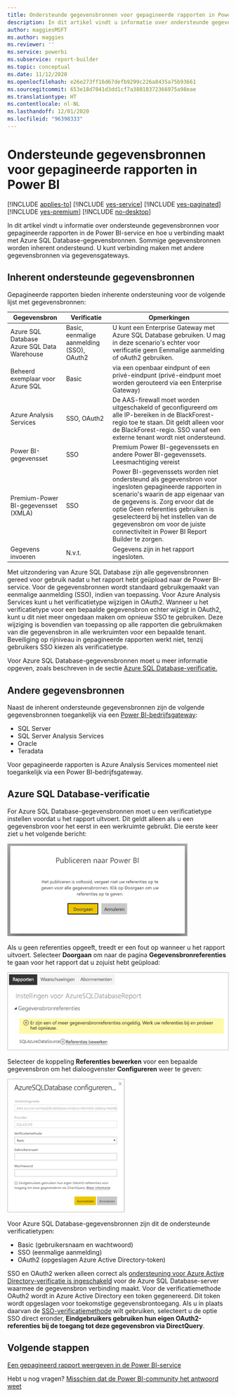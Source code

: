 ```yaml
---
title: Ondersteunde gegevensbronnen voor gepagineerde rapporten in Power BI
description: In dit artikel vindt u informatie over ondersteunde gegevensbronnen voor gepagineerde rapporten in de Power BI-service en hoe u verbinding maakt met Azure SQL Database-gegevensbronnen.
author: maggiesMSFT
ms.author: maggies
ms.reviewer: ''
ms.service: powerbi
ms.subservice: report-builder
ms.topic: conceptual
ms.date: 11/12/2020
ms.openlocfilehash: e26e273ff16d67defb9299c226a8435a75b93661
ms.sourcegitcommit: 653e18d7041d3dd1cf7a38010372366975a98eae
ms.translationtype: HT
ms.contentlocale: nl-NL
ms.lasthandoff: 12/01/2020
ms.locfileid: "96398333"
---
```

# <a name="supported-data-sources-for-power-bi-paginated-reports"></a>Ondersteunde gegevensbronnen voor gepagineerde rapporten in Power BI

[!INCLUDE [applies-to](../includes/applies-to.md)] [!INCLUDE [yes-service](../includes/yes-service.md)] [!INCLUDE [yes-paginated](../includes/yes-paginated.md)] [!INCLUDE [yes-premium](../includes/yes-premium.md)] [!INCLUDE [no-desktop](../includes/no-desktop.md)] 

In dit artikel vindt u informatie over ondersteunde gegevensbronnen voor gepagineerde rapporten in de Power BI-service en hoe u verbinding maakt met Azure SQL Database-gegevensbronnen. Sommige gegevensbronnen worden inherent ondersteund. U kunt verbinding maken met andere gegevensbronnen via gegevensgateways.

## <a name="natively-supported-data-sources"></a>Inherent ondersteunde gegevensbronnen

Gepagineerde rapporten bieden inherente ondersteuning voor de volgende lijst met gegevensbronnen:

| Gegevensbron | Verificatie | Opmerkingen |
| --- | --- | --- |
| Azure SQL Database <br>Azure SQL Data Warehouse | Basic, eenmalige aanmelding (SSO), OAuth2 | U kunt een Enterprise Gateway met Azure SQL Database gebruiken. U mag in deze scenario's echter voor verificatie geen Eenmalige aanmelding of oAuth2 gebruiken.   |
| Beheerd exemplaar voor Azure SQL | Basic | via een openbaar eindpunt of een privé-eindpunt (privé-eindpunt moet worden gerouteerd via een Enterprise Gateway)  |
| Azure Analysis Services | SSO, OAuth2 | De AAS-firewall moet worden uitgeschakeld of geconfigureerd om alle IP-bereiken in de BlackForest-regio toe te staan. Dit geldt alleen voor de BlackForest-regio.  SSO vanaf een externe tenant wordt niet ondersteund. |
| Power BI-gegevensset | SSO | Premium Power BI-gegevenssets en andere Power BI-gegevenssets. Leesmachtiging vereist |
| Premium-Power BI-gegevensset (XMLA) | SSO | Power BI-gegevenssets worden niet ondersteund als gegevensbron voor ingesloten gepagineerde rapporten in scenario's waarin de app eigenaar van de gegevens is.  Zorg ervoor dat de optie Geen referenties gebruiken is geselecteerd bij het instellen van de gegevensbron om voor de juiste connectiviteit in Power BI Report Builder te zorgen.   |
| Gegevens invoeren | N.v.t. | Gegevens zijn in het rapport ingesloten. |

Met uitzondering van Azure SQL Database zijn alle gegevensbronnen gereed voor gebruik nadat u het rapport hebt geüpload naar de Power BI-service. Voor de gegevensbronnen wordt standaard gebruikgemaakt van eenmalige aanmelding (SSO), indien van toepassing. Voor Azure Analysis Services kunt u het verificatietype wijzigen in OAuth2. Wanneer u het verificatietype voor een bepaalde gegevensbron echter wijzigt in OAuth2, kunt u dit niet meer ongedaan maken om opnieuw SSO te gebruiken.  Deze wijziging is bovendien van toepassing op alle rapporten die gebruikmaken van die gegevensbron in alle werkruimten voor een bepaalde tenant.  Beveiliging op rijniveau in gepagineerde rapporten werkt niet, tenzij gebruikers SSO kiezen als verificatietype.

Voor Azure SQL Database-gegevensbronnen moet u meer informatie opgeven, zoals beschreven in de sectie [Azure SQL Database-verificatie.](#azure-sql-database-authentication)

## <a name="other-data-sources"></a>Andere gegevensbronnen

Naast de inherent ondersteunde gegevensbronnen zijn de volgende gegevensbronnen toegankelijk via een [Power BI-bedrijfsgateway](../connect-data/service-gateway-onprem.md):

- SQL Server
- SQL Server Analysis Services
- Oracle
- Teradata

Voor gepagineerde rapporten is Azure Analysis Services momenteel niet toegankelijk via een Power BI-bedrijfsgateway.

## <a name="azure-sql-database-authentication"></a>Azure SQL Database-verificatie

For Azure SQL Database-gegevensbronnen moet u een verificatietype instellen voordat u het rapport uitvoert. Dit geldt alleen als u een gegevensbron voor het eerst in een werkruimte gebruikt. Die eerste keer ziet u het volgende bericht:

![Publiceren naar Power BI](media/paginated-reports-data-sources/power-bi-paginated-publishing.png)

Als u geen referenties opgeeft, treedt er een fout op wanneer u het rapport uitvoert. Selecteer **Doorgaan** om naar de pagina **Gegevensbronreferenties** te gaan voor het rapport dat u zojuist hebt geüpload:

![Instellingen voor Azure SQL Database](media/paginated-reports-data-sources/power-bi-paginated-settings-azure-sql.png)

Selecteer de koppeling **Referenties bewerken** voor een bepaalde gegevensbron om het dialoogvenster **Configureren** weer te geven:

![Azure SQL Database configureren](media/paginated-reports-data-sources/power-bi-paginated-configure-azure-sql.png)

Voor Azure SQL Database-gegevensbronnen zijn dit de ondersteunde verificatietypen:

- Basic (gebruikersnaam en wachtwoord)
- SSO (eenmalige aanmelding)
- OAuth2 (opgeslagen Azure Active Directory-token)

SSO en OAuth2 werken alleen correct als [ondersteuning voor Azure Active Directory-verificatie is ingeschakeld](/azure/sql-database/sql-database-aad-authentication-configure) voor de Azure SQL Database-server waarmee de gegevensbron verbinding maakt. Voor de verificatiemethode OAuth2 wordt in Azure Active Directory een token gegenereerd. Dit token wordt opgeslagen voor toekomstige gegevensbrontoegang. Als u in plaats daarvan de [SSO-verificatiemethode](../connect-data/service-azure-sql-database-with-direct-connect.md#single-sign-on) wilt gebruiken, selecteert u de optie SSO direct eronder, **Eindgebruikers gebruiken hun eigen OAuth2-referenties bij de toegang tot deze gegevensbron via DirectQuery**.
  
## <a name="next-steps"></a>Volgende stappen

[Een gepagineerd rapport weergeven in de Power BI-service](../consumer/paginated-reports-view-power-bi-service.md)

Hebt u nog vragen? [Misschien dat de Power BI-community het antwoord weet](https://community.powerbi.com/)
